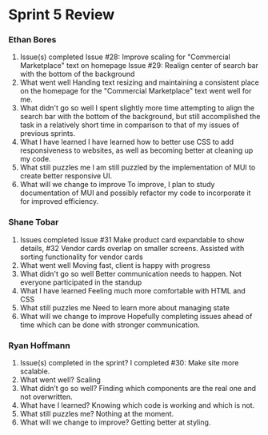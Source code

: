 # Sprint 5 Review
### Ethan Bores
1. Issue(s) completed
Issue #28: Improve scaling for "Commercial Marketplace" text on homepage
Issue #29: Realign center of search bar with the bottom of the background
2. What went well
Handing text resizing and maintaining a consistent place on the homepage for the "Commercial Marketplace" text went well for me.
3. What didn't go so well
I spent slightly more time attempting to align the search bar with the bottom of the background, but still accomplished the task in a relatively short time in comparison to that of my issues of previous sprints.
4. What I have learned
I have learned how to better use CSS to add responsiveness to websites, as well as becoming better at cleaning up my code.
5. What still puzzles me
I am still puzzled by the implementation of MUI to create better responsive UI.
6. What will we change to improve
To improve, I plan to study documentation of MUI and possibly refactor my code to incorporate it for improved efficiency.
### Shane Tobar
1. Issues completed
Issue #31 Make product card expandable to show details, #32 Vendor cards overlap on smaller screens.
Assisted with sorting functionality for vendor cards
2. What went well
Moving fast, client is happy with progress
3. What didn't go so well
Better communication needs to happen. Not everyone participated in the standup
4. What I have learned
Feeling much more comfortable with HTML and CSS
5. What still puzzles me
Need to learn more about managing state
6. What will we change to improve
Hopefully completing issues ahead of time which can be done with stronger communication.


### Ryan Hoffmann
1. Issue(s) completed in the sprint?
I completed #30: Make site more scalable.
2. What went well?
Scaling
3. What didn’t go so well?
Finding which components are the real one and not overwritten.
4. What have I learned?
Knowing which code is working and which is not.
5. What still puzzles me?
Nothing at the moment.
6. What will we change to improve?
Getting better at styling.
